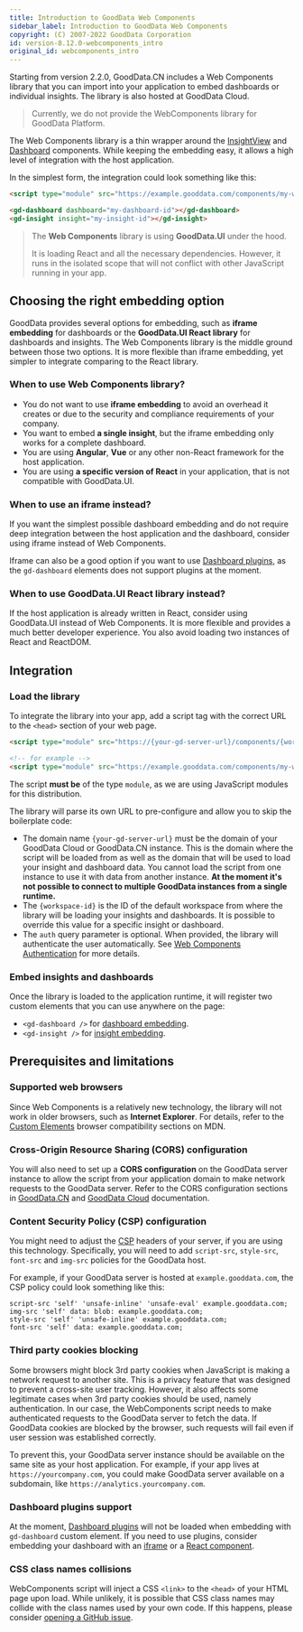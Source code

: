 ```yaml
---
title: Introduction to GoodData Web Components
sidebar_label: Introduction to GoodData Web Components
copyright: (C) 2007-2022 GoodData Corporation
id: version-8.12.0-webcomponents_intro
original_id: webcomponents_intro
---
```


Starting from version 2.2.0, GoodData.CN includes a Web Components library that you can import into your application
to embed dashboards or individual insights. The library is also hosted at GoodData Cloud.

> Currently, we do not provide the WebComponents library for GoodData Platform.

The Web Components library is a thin wrapper around the [InsightView][1] and [Dashboard][2] components. While keeping the embedding easy, it allows a high level of integration with the host application. 

In the simplest form, the integration could look something like this:

```html
<script type="module" src="https://example.gooddata.com/components/my-workspace-id.js?auth=sso"></script>

<gd-dashboard dashboard="my-dashboard-id"></gd-dashboard>
<gd-insight insight="my-insight-id"></gd-insight>
```

> The **Web Components** library is using **GoodData.UI** under the hood. 
>
>It is loading React and all the necessary dependencies. However, it runs in the isolated scope that will not conflict with other JavaScript running in your app.

## Choosing the right embedding option

GoodData provides several options for embedding, such as **iframe embedding** for dashboards or the  **GoodData.UI React library** for dashboards and insights. The Web Components library is the middle ground between those two options. It is
more flexible than iframe embedding, yet simpler to integrate comparing to the React library. 

### When to use Web Components library?

* You do not want to use **iframe embedding** to avoid an overhead it creates or due to the security and compliance requirements of your company.
* You want to embed **a single insight**, but the iframe embedding only works for a complete dashboard.
* You are using **Angular**, **Vue** or any other non-React framework for the host application.
* You are using **a specific version of React** in your application, that is not compatible with GoodData.UI.

### When to use an iframe instead?

If you want the simplest possible dashboard embedding and do not require deep integration between the host application
and the dashboard, consider using iframe instead of Web Components.

Iframe can also be a good option if you want to use [Dashboard plugins][8], as the `gd-dashboard` elements does not support
plugins at the moment.

### When to use GoodData.UI React library instead? 

If the host application is already written in React, consider using GoodData.UI instead of Web Components. It is more
flexible and provides a much better developer experience. You also avoid loading two instances of React and ReactDOM.

## Integration

### Load the library

To integrate the library into your app, add a script tag with the correct URL to the `<head>`
section of your web page.

```html
<script type="module" src="https://{your-gd-server-url}/components/{workspace-id}.js?auth=sso"></script>

<!-- for example -->
<script type="module" src="https://example.gooddata.com/components/my-workspace.js?auth=sso"></script>
```

The script **must be** of the type `module`, as we are using JavaScript modules for this distribution.

The library will parse its own URL to pre-configure and allow you to skip the boilerplate code:
* The domain name `{your-gd-server-url}` must be the domain of your GoodData Cloud or GoodData.CN instance.
  This is the domain where the script will be loaded from as well as the domain that will be used to load your insight and dashboard data. You cannot load the script from one instance to use it with data from another instance.
  **At the moment it's not possible to connect to multiple GoodData instances from a single runtime.**
* The `{workspace-id}` is the ID of the default workspace from where the library will be loading your insights and dashboards.
  It is possible to override this value for a specific insight or dashboard.
* The `auth` query parameter is optional. When provided, the library will authenticate the user automatically.
  See [Web Components Authentication][5] for more details.

### Embed insights and dashboards

Once the library is loaded to the application runtime, it will register two custom elements that you can use anywhere
on the page:

* `<gd-dashboard />` for [dashboard embedding][6].
* `<gd-insight />` for [insight embedding][7].

## Prerequisites and limitations

### Supported web browsers

Since Web Components is a relatively new technology, the library will not work in older browsers, such as
**Internet Explorer**. For details, refer to the
<a href="https://developer.mozilla.org/en-US/docs/Web/API/CustomElementRegistry#browser_compatibility" target="_blank" rel="noopener noreferrer">Custom Elements</a> browser compatibility sections on MDN.

### Cross-Origin Resource Sharing (CORS) configuration 

You will also need to set up a **CORS configuration** on the GoodData server instance to allow the script from your application
domain to make network requests to the GoodData server. Refer to the CORS configuration sections in [GoodData.CN][3] and
[GoodData Cloud][4] documentation.

### Content Security Policy (CSP) configuration

You might need to adjust the <a href="https://developer.mozilla.org/en-US/docs/Web/HTTP/CSP" target="_blank" rel="noopener noreferrer">CSP</a> headers of your server, if you are using this technology.
Specifically, you will need to add `script-src`, `style-src`, `font-src` and `img-src` policies for the GoodData host.

For example, if your GoodData server is hosted at `example.gooddata.com`, the CSP policy could look something like this:
```
script-src 'self' 'unsafe-inline' 'unsafe-eval' example.gooddata.com;
img-src 'self' data: blob: example.gooddata.com;
style-src 'self' 'unsafe-inline' example.gooddata.com;
font-src 'self' data: example.gooddata.com;
```

### Third party cookies blocking

Some browsers might block 3rd party cookies when JavaScript is making a network request to another site. This is
a privacy feature that was designed to prevent a cross-site user tracking. However, it also affects some legitimate
cases when 3rd party cookies should be used, namely authentication. In our case, the WebComponents script needs
to make authenticated requests to the GoodData server to fetch the data. If GoodData cookies are blocked by
the browser, such requests will fail even if user session was established correctly.

To prevent this, your GoodData server instance should be available on the same site as your host application.
For example, if your app lives at `https://yourcompany.com`, you could make GoodData server available on a subdomain,
like `https://analytics.yourcompany.com`.

### Dashboard plugins support

At the moment, [Dashboard plugins][8] will not be loaded when embedding with `gd-dashboard` custom element. If you
need to use plugins, consider embedding your dashboard with an [iframe][10] or a [React component][9].

### CSS class names collisions

WebComponents script will inject a CSS `<link>` to the `<head>` of your HTML page upon load. While unlikely, it is
possible that CSS class names may collide with the class names used by your own code. If this happens, please consider
<a target="_blank" href="https://github.com/gooddata/gooddata-ui-sdk/issues/new" rel="noopener noreferrer">opening a GitHub issue</a>.

[1]:10_vis__insight_view.md
[2]:18_dashboard_component.md
[3]:https://www.gooddata.com/developers/cloud-native/doc/latest/manage-deployment/set-up-organizations/set-up-cors-for-organization/
[4]:https://www.gooddata.com/developers/cloud-native/doc/cloud/manage-deployment/set-up-organizations/set-up-cors-for-organization/
[5]:19_webcomponents_authentication.md
[6]:19_webcomponents_dashboard.md
[7]:19_webcomponents_insight.md
[8]:18_dashboard_plugins.md
[9]:18_dashboard_component.md
[10]:https://www.gooddata.com/developers/cloud-native/doc/cloud/embed-visualizations/embed-dashboard/#embed-a-dashboard-using-iframe

